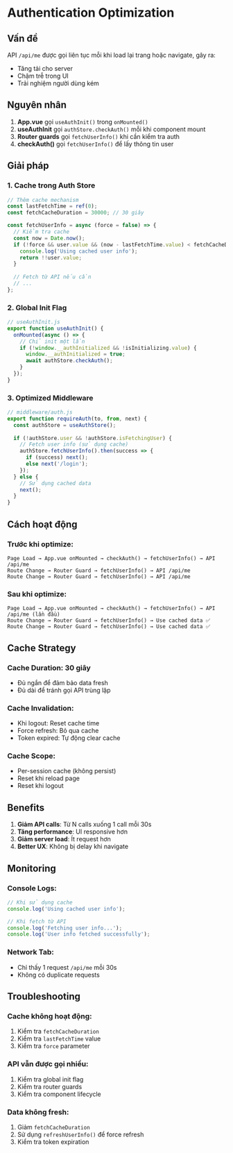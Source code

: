 # Authentication Optimization

## Vấn đề

API `/api/me` được gọi liên tục mỗi khi load lại trang hoặc navigate, gây ra:
- Tăng tải cho server
- Chậm trễ trong UI
- Trải nghiệm người dùng kém

## Nguyên nhân

1. **App.vue** gọi `useAuthInit()` trong `onMounted()`
2. **useAuthInit** gọi `authStore.checkAuth()` mỗi khi component mount
3. **Router guards** gọi `fetchUserInfo()` khi cần kiểm tra auth
4. **checkAuth()** gọi `fetchUserInfo()` để lấy thông tin user

## Giải pháp

### 1. Cache trong Auth Store

```javascript
// Thêm cache mechanism
const lastFetchTime = ref(0);
const fetchCacheDuration = 30000; // 30 giây

const fetchUserInfo = async (force = false) => {
  // Kiểm tra cache
  const now = Date.now();
  if (!force && user.value && (now - lastFetchTime.value) < fetchCacheDuration) {
    console.log('Using cached user info');
    return !!user.value;
  }
  
  // Fetch từ API nếu cần
  // ...
};
```

### 2. Global Init Flag

```javascript
// useAuthInit.js
export function useAuthInit() {
  onMounted(async () => {
    // Chỉ init một lần
    if (!window.__authInitialized && !isInitializing.value) {
      window.__authInitialized = true;
      await authStore.checkAuth();
    }
  });
}
```

### 3. Optimized Middleware

```javascript
// middleware/auth.js
export function requireAuth(to, from, next) {
  const authStore = useAuthStore();
  
  if (!authStore.user && !authStore.isFetchingUser) {
    // Fetch user info (sử dụng cache)
    authStore.fetchUserInfo().then(success => {
      if (success) next();
      else next('/login');
    });
  } else {
    // Sử dụng cached data
    next();
  }
}
```

## Cách hoạt động

### Trước khi optimize:
```
Page Load → App.vue onMounted → checkAuth() → fetchUserInfo() → API /api/me
Route Change → Router Guard → fetchUserInfo() → API /api/me
Route Change → Router Guard → fetchUserInfo() → API /api/me
```

### Sau khi optimize:
```
Page Load → App.vue onMounted → checkAuth() → fetchUserInfo() → API /api/me (lần đầu)
Route Change → Router Guard → fetchUserInfo() → Use cached data ✅
Route Change → Router Guard → fetchUserInfo() → Use cached data ✅
```

## Cache Strategy

### Cache Duration: 30 giây
- Đủ ngắn để đảm bảo data fresh
- Đủ dài để tránh gọi API trùng lặp

### Cache Invalidation:
- Khi logout: Reset cache time
- Force refresh: Bỏ qua cache
- Token expired: Tự động clear cache

### Cache Scope:
- Per-session cache (không persist)
- Reset khi reload page
- Reset khi logout

## Benefits

1. **Giảm API calls**: Từ N calls xuống 1 call mỗi 30s
2. **Tăng performance**: UI responsive hơn
3. **Giảm server load**: Ít request hơn
4. **Better UX**: Không bị delay khi navigate

## Monitoring

### Console Logs:
```javascript
// Khi sử dụng cache
console.log('Using cached user info');

// Khi fetch từ API
console.log('Fetching user info...');
console.log('User info fetched successfully');
```

### Network Tab:
- Chỉ thấy 1 request `/api/me` mỗi 30s
- Không có duplicate requests

## Troubleshooting

### Cache không hoạt động:
1. Kiểm tra `fetchCacheDuration`
2. Kiểm tra `lastFetchTime` value
3. Kiểm tra `force` parameter

### API vẫn được gọi nhiều:
1. Kiểm tra global init flag
2. Kiểm tra router guards
3. Kiểm tra component lifecycle

### Data không fresh:
1. Giảm `fetchCacheDuration`
2. Sử dụng `refreshUserInfo()` để force refresh
3. Kiểm tra token expiration 